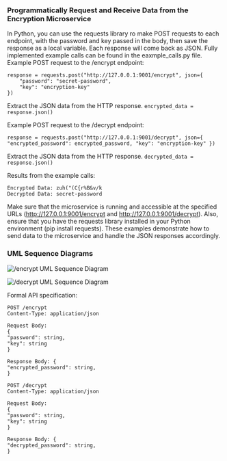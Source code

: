 ### Programmatically Request and Receive Data from the Encryption Microservice
In Python, you can use the requests library ro make POST requests to each endpoint, with the password and key passed in the body, then save the response as a local variable. Each response will come back as JSON. Fully implemented example calls can be found in the eaxmple_calls.py file.
Example POST request to the /encrypt endpoint:
```
response = requests.post("http://127.0.0.1:9001/encrypt", json={
    "password": "secret-password",
    "key": "encryption-key"
})
```
Extract the JSON data from the HTTP response.
```encrypted_data = response.json()```

Example POST request to the /decrypt endpoint:
```
response = requests.post("http://127.0.0.1:9001/decrypt", json={ "encrypted_password": encrypted_password, "key": "encryption-key" })
```
Extract the JSON data from the HTTP response.
```decrypted_data = response.json()```

Results from the example calls:
```
Encrypted Data: zuh("(C{r%B&v/k
Decrypted Data: secret-password
```

Make sure that the microservice is running and accessible at the specified URLs (http://127.0.0.1:9001/encrypt and http://127.0.0.1:9001/decrypt). Also, ensure that you have the requests library installed in your Python environment (pip install requests). These examples demonstrate how to send data to the microservice and handle the JSON responses accordingly.

### UML Sequence Diagrams
![/encrypt UML Sequence Diagram](documentation/encrypt.png)

![/decrypt UML Sequence Diagram](documentation/decrypt.png)


Formal API specification: 
```
POST /encrypt
Content-Type: application/json

Request Body: 
{ 
"password": string,
"key": string
}

Response Body: {
"encrypted_password": string,
}

POST /decrypt
Content-Type: application/json

Request Body: 
{ 
"password": string,
"key": string
}

Response Body: {
"decrypted_password": string,
}
``````
